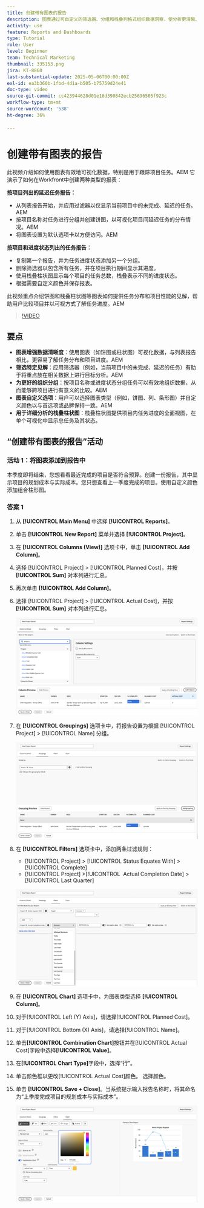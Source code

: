 ```yaml
---
title: 创建带有图表的报告
description: 图表通过可自定义的筛选器、分组和栈叠列格式组织数据洞察，使分析更清晰、更易于操作，从而增强数据可视化。
activity: use
feature: Reports and Dashboards
type: Tutorial
role: User
level: Beginner
team: Technical Marketing
thumbnail: 335153.png
jira: KT-8860
last-substantial-update: 2025-05-06T00:00:00Z
exl-id: ea3b360b-1fbd-4d1a-b505-b75759d24e41
doc-type: video
source-git-commit: cc423944628d01e16d390842ecb25696505f923c
workflow-type: tm+mt
source-wordcount: '538'
ht-degree: 36%

---
```


# 创建带有图表的报告

此视频介绍如何使用图表有效地可视化数据，特别是用于跟踪项目任务。&#x200B;AEM 它演示了如何在Workfront中创建两种类型的报表：

**按项目列出的延迟任务报告：**

* 从列表报告开始，并应用过滤器以仅显示当前项目中的未完成、延迟的任务。&#x200B;AEM
* 按项目名称对任务进行分组并创建饼图，以可视化项目间延迟任务的分布情况。&#x200B;AEM
* 将图表设置为默认选项卡以方便访问。&#x200B;AEM

**按项目和进度状态列出的任务报告：**

* 复制第一个报告，并为任务进度状态添加另一个分组。
* 删除筛选器以包含所有任务，并在项目执行期间显示其进度。
* 使用栈叠柱状图显示每个项目的任务总数，栈叠表示不同的进度状态。
* 根据需要自定义颜色并保存报表。

此视频重点介绍饼图和栈叠柱状图等图表如何提供任务分布和项目性能的见解，帮助用户比较项目并以可视方式了解任务进度。&#x200B;AEM

>[!VIDEO](https://video.tv.adobe.com/v/3450024/?captions=chi_hans&quality=12&learn=on&enablevpops=0)

## 要点

* **图表增强数据清晰度**：使用图表（如饼图或柱状图）可视化数据，与列表报告相比，更容易了解任务分布和项目进度。&#x200B;AEM
* **筛选特定见解**：应用筛选器（例如，当前项目中的未完成、延迟的任务）有助于将重点放在相关数据上进行目标分析。&#x200B;AEM
* **为更好的组织分组**：按项目名称或进度状态分组任务可以有效地组织数据，从而能够跨项目进行有意义的比较。&#x200B;AEM
* **图表自定义选项**：用户可以选择图表类型（例如，饼图、列、条形图）并自定义颜色以与首选项或品牌保持一致。&#x200B;AEM
* **用于详细分析的栈叠柱状图**：栈叠柱状图提供项目内任务进度的全面视图，在单个可视化中显示总任务及其状态。


## “创建带有图表的报告”活动

### 活动 1：将图表添加到报告中

本季度即将结束，您想看看最近完成的项目是否符合预算。创建一份报告，其中显示项目的规划成本与实际成本。您只想查看上一季度完成的项目。使用自定义颜色添加组合柱形图。

### 答案 1

1. 从 **[!UICONTROL Main Menu]** 中选择 **[!UICONTROL Reports]**。
1. 单击 **[!UICONTROL New Report]** 菜单并选择 **[!UICONTROL Project]**。
1. 在 **[!UICONTROL Columns (View)]** 选项卡中，单击 **[!UICONTROL Add Column]**。
1. 选择 [!UICONTROL Project] > [!UICONTROL Planned Cost]，并按 **[!UICONTROL Sum]** 对本列进行汇总。
1. 再次单击 **[!UICONTROL Add Column]**。
1. 选择 [!UICONTROL Project] > [!UICONTROL Actual Cost]，并按 **[!UICONTROL Sum]** 对本列进行汇总。

   ![在报告中添加列的屏幕图像](assets/chart-report-columns.png)

1. 在 **[!UICONTROL Groupings]** 选项卡中，将报告设置为根据 [!UICONTROL Project] > [!UICONTROL Name] 分组。

   ![在报告中添加分组的屏幕图像](assets/chart-report-groupings.png)

1. 在 **[!UICONTROL Filters]** 选项卡中，添加两条过滤规则：

   * [!UICONTROL Project] > [!UICONTROL Status Equates With] > [!UICONTROL Complete]
   * [!UICONTROL Project] >[!UICONTROL &#x200B; Actual Completion Date] > [!UICONTROL Last Quarter]

   ![在报告中添加过滤器的屏幕图像](assets/chart-report-filters.png)

1. 在 **[!UICONTROL Chart]** 选项卡中，为图表类型选择 **[!UICONTROL Column]**。
1. 对于[!UICONTROL Left (Y) Axis]，请选择[!UICONTROL Planned Cost]。
1. 对于[!UICONTROL Bottom (X) Axis]，请选择[!UICONTROL Name]。
1. 单击&#x200B;**[!UICONTROL Combination Chart]**&#x200B;按钮并在[!UICONTROL Actual Cost]字段中选择&#x200B;**[!UICONTROL Value]**。
1. 在&#x200B;**[!UICONTROL Chart Type]**&#x200B;字段中，选择“行”。
1. 单击颜色框以更改[!UICONTROL Actual Cost]颜色。 选择颜色。
1. 单击 **[!UICONTROL Save + Close]**。当系统提示输入报告名称时，将其命名为“上季度完成项目的规划成本与实际成本”。

   ![在报告中添加图表的屏幕图像](assets/chart-report-chart.png)
